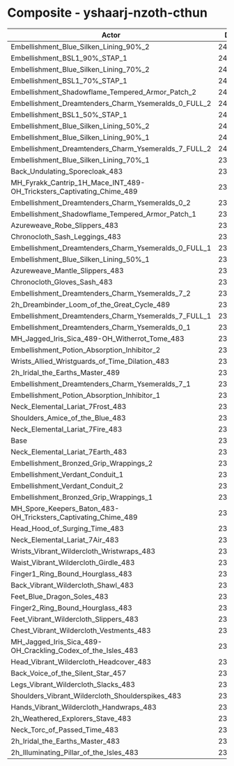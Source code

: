 # Composite - yshaarj-nzoth-cthun
| Actor | DPS | Increase |
|---|:---:|:---:|
|Embellishment_Blue_Silken_Lining_90%_2|245912|4.59%|
|Embellishment_BSL1_90%_STAP_1|244323|3.91%|
|Embellishment_Blue_Silken_Lining_70%_2|243461|3.55%|
|Embellishment_BSL1_70%_STAP_1|243126|3.40%|
|Embellishment_Shadowflame_Tempered_Armor_Patch_2|242192|3.01%|
|Embellishment_Dreamtenders_Charm_Ysemeralds_0_FULL_2|242004|2.93%|
|Embellishment_BSL1_50%_STAP_1|241821|2.85%|
|Embellishment_Blue_Silken_Lining_50%_2|241170|2.57%|
|Embellishment_Blue_Silken_Lining_90%_1|240671|2.36%|
|Embellishment_Dreamtenders_Charm_Ysemeralds_7_FULL_2|240613|2.34%|
|Embellishment_Blue_Silken_Lining_70%_1|239444|1.84%|
|Back_Undulating_Sporecloak_483|239087|1.69%|
|MH_Fyrakk_Cantrip_1H_Mace_INT_489-OH_Tricksters_Captivating_Chime_489|238930|1.62%|
|Embellishment_Dreamtenders_Charm_Ysemeralds_0_2|238675|1.51%|
|Embellishment_Shadowflame_Tempered_Armor_Patch_1|238583|1.47%|
|Azureweave_Robe_Slippers_483|238430|1.41%|
|Chronocloth_Sash_Leggings_483|238290|1.35%|
|Embellishment_Dreamtenders_Charm_Ysemeralds_0_FULL_1|238157|1.29%|
|Embellishment_Blue_Silken_Lining_50%_1|238149|1.29%|
|Azureweave_Mantle_Slippers_483|238067|1.25%|
|Chronocloth_Gloves_Sash_483|238026|1.23%|
|Embellishment_Dreamtenders_Charm_Ysemeralds_7_2|237881|1.17%|
|2h_Dreambinder_Loom_of_the_Great_Cycle_489|237073|0.83%|
|Embellishment_Dreamtenders_Charm_Ysemeralds_7_FULL_1|236770|0.70%|
|Embellishment_Dreamtenders_Charm_Ysemeralds_0_1|236598|0.63%|
|MH_Jagged_Iris_Sica_489-OH_Witherrot_Tome_483|236154|0.44%|
|Embellishment_Potion_Absorption_Inhibitor_2|236150|0.44%|
|Wrists_Allied_Wristguards_of_Time_Dilation_483|235893|0.33%|
|2h_Iridal_the_Earths_Master_489|235749|0.27%|
|Embellishment_Dreamtenders_Charm_Ysemeralds_7_1|235623|0.21%|
|Embellishment_Potion_Absorption_Inhibitor_1|235607|0.21%|
|Neck_Elemental_Lariat_7Frost_483|235509|0.16%|
|Shoulders_Amice_of_the_Blue_483|235490|0.16%|
|Neck_Elemental_Lariat_7Fire_483|235444|0.14%|
|Base|235122|0.00%|
|Neck_Elemental_Lariat_7Earth_483|235092|-0.01%|
|Embellishment_Bronzed_Grip_Wrappings_2|235080|-0.02%|
|Embellishment_Verdant_Conduit_1|235045|-0.03%|
|Embellishment_Verdant_Conduit_2|235041|-0.03%|
|Embellishment_Bronzed_Grip_Wrappings_1|235035|-0.04%|
|MH_Spore_Keepers_Baton_483-OH_Tricksters_Captivating_Chime_489|234789|-0.14%|
|Head_Hood_of_Surging_Time_483|234519|-0.26%|
|Neck_Elemental_Lariat_7Air_483|234416|-0.30%|
|Wrists_Vibrant_Wildercloth_Wristwraps_483|234241|-0.37%|
|Waist_Vibrant_Wildercloth_Girdle_483|234108|-0.43%|
|Finger1_Ring_Bound_Hourglass_483|234106|-0.43%|
|Back_Vibrant_Wildercloth_Shawl_483|234021|-0.47%|
|Feet_Blue_Dragon_Soles_483|234006|-0.47%|
|Finger2_Ring_Bound_Hourglass_483|233906|-0.52%|
|Feet_Vibrant_Wildercloth_Slippers_483|233696|-0.61%|
|Chest_Vibrant_Wildercloth_Vestments_483|233623|-0.64%|
|MH_Jagged_Iris_Sica_489-OH_Crackling_Codex_of_the_Isles_483|233594|-0.65%|
|Head_Vibrant_Wildercloth_Headcover_483|233382|-0.74%|
|Back_Voice_of_the_Silent_Star_457|233379|-0.74%|
|Legs_Vibrant_Wildercloth_Slacks_483|233280|-0.78%|
|Shoulders_Vibrant_Wildercloth_Shoulderspikes_483|233084|-0.87%|
|Hands_Vibrant_Wildercloth_Handwraps_483|232911|-0.94%|
|2h_Weathered_Explorers_Stave_483|232309|-1.20%|
|Neck_Torc_of_Passed_Time_483|231997|-1.33%|
|2h_Iridal_the_Earths_Master_483|231945|-1.35%|
|2h_Illuminating_Pillar_of_the_Isles_483|231401|-1.58%|
